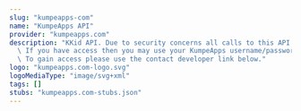 ```yaml
---
slug: "kumpeapps-com"
name: "KumpeApps API"
provider: "kumpeapps.com"
description: "KKid API. Due to security concerns all calls to this API requires authentication.\
  \ If you have access then you may use your KumpeApps username/password to authenticate.\
  \ To gain access please use the contact developer link below."
logo: "kumpeapps.com-logo.svg"
logoMediaType: "image/svg+xml"
tags: []
stubs: "kumpeapps.com-stubs.json"
---
```

